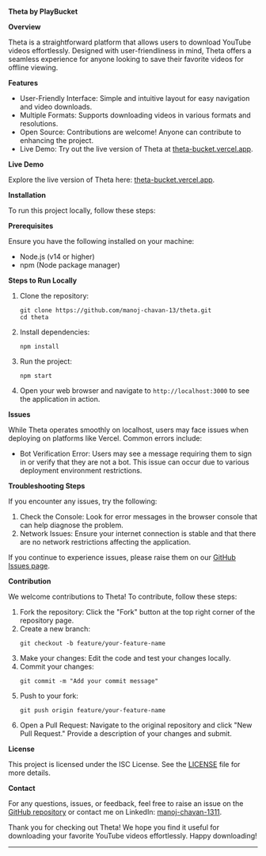 
**Theta by PlayBucket**

**Overview**

Theta is a straightforward platform that allows users to download YouTube videos effortlessly. Designed with user-friendliness in mind, Theta offers a seamless experience for anyone looking to save their favorite videos for offline viewing.

**Features**

- User-Friendly Interface: Simple and intuitive layout for easy navigation and video downloads.
- Multiple Formats: Supports downloading videos in various formats and resolutions.
- Open Source: Contributions are welcome! Anyone can contribute to enhancing the project.
- Live Demo: Try out the live version of Theta at [theta-bucket.vercel.app](https://theta-bucket.vercel.app/).

**Live Demo**

Explore the live version of Theta here: [theta-bucket.vercel.app](https://theta-bucket.vercel.app/).

**Installation**

To run this project locally, follow these steps:

**Prerequisites**

Ensure you have the following installed on your machine:

- Node.js (v14 or higher)
- npm (Node package manager)

**Steps to Run Locally**

1. Clone the repository:
   ```
   git clone https://github.com/manoj-chavan-13/theta.git
   cd theta
   ```

2. Install dependencies:
   ```
   npm install
   ```

3. Run the project:
   ```
   npm start
   ```

4. Open your web browser and navigate to `http://localhost:3000` to see the application in action.

**Issues**

While Theta operates smoothly on localhost, users may face issues when deploying on platforms like Vercel. Common errors include:

- Bot Verification Error: Users may see a message requiring them to sign in or verify that they are not a bot. This issue can occur due to various deployment environment restrictions.

**Troubleshooting Steps**

If you encounter any issues, try the following:

1. Check the Console: Look for error messages in the browser console that can help diagnose the problem.
2. Network Issues: Ensure your internet connection is stable and that there are no network restrictions affecting the application.

If you continue to experience issues, please raise them on our [GitHub Issues page](https://github.com/manoj-chavan-13/theta/issues).

**Contribution**

We welcome contributions to Theta! To contribute, follow these steps:

1. Fork the repository: Click the "Fork" button at the top right corner of the repository page.
2. Create a new branch:
   ```
   git checkout -b feature/your-feature-name
   ```
3. Make your changes: Edit the code and test your changes locally.
4. Commit your changes:
   ```
   git commit -m "Add your commit message"
   ```
5. Push to your fork:
   ```
   git push origin feature/your-feature-name
   ```
6. Open a Pull Request: Navigate to the original repository and click "New Pull Request." Provide a description of your changes and submit.

**License**

This project is licensed under the ISC License. See the [LICENSE](LICENSE) file for more details.

**Contact**

For any questions, issues, or feedback, feel free to raise an issue on the [GitHub repository](https://github.com/manoj-chavan-13/theta/issues) or contact me on LinkedIn: [manoj-chavan-1311](https://www.linkedin.com/in/manoj-chavan-1311).

Thank you for checking out Theta! We hope you find it useful for downloading your favorite YouTube videos effortlessly. Happy downloading!

---
